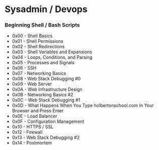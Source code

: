 # Sysadmin / Devops
### Beginning Shell / Bash Scripts

- 0x00 - Shell Basics
- 0x01 - Shell Permissions
- 0x02 - Shell Redirections
- 0x03 - Shell Variables and Expansions
- 0x04 - Loops, Conditions, and Parsing
- 0x05 - Processes and Signals
- 0x06 - SSH
- 0x07 - Networking Basics
- 0x08 - Web Stack Debugging #0
- 0x09 - Web Server
- 0x0A - Web Infrastructure Design
- 0x0B - Networking Basics #2
- 0x0C - Web Stack Debugging #1
- 0x0D - What Happens When You Type holbertonschool.com In Your Browser and Press Enter
- 0x0E - Load Balancer
- 0x0F - Configuration Management
- 0x10 - HTTPS / SSL
- 0x12 - Firewall
- 0x13 - Web Stack Debugging #2
- 0x14 - Postmortem